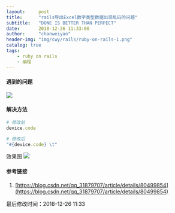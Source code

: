 ```yaml
---
layout:     post
title:      "rails导出Excel数字类型数据出现乱码的问题"
subtitle:   "DONE IS BETTER THAN PERFECT"
date:       2018-12-26 11:33:00
author:     "chanweiyan"
header-img: "img/cwy/rails/ruby-on-rails-1.png"
catalog: true
tags:
    - ruby on rails
    - 编程
---
```


#### 遇到的问题
![](https://ws2.sinaimg.cn/large/006tNbRwly1fyjzor9tb6j30ak03hdfz.jpg)

#### 解决方法
```ruby
# 修改前
device.code

# 修改后
"#{device.code} \t"
```
效果图
![](https://ws4.sinaimg.cn/large/006tNbRwly1fyjzoumr9pj30ao02vmx9.jpg)

#### 参考链接
1. [https://blog.csdn.net/qq_31879707/article/details/80499854](https://blog.csdn.net/qq_31879707/article/details/80499854)


最后修改时间：2018-12-26 11:33
